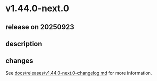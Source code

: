 # v1.44.0-next.0

## release on 20250923
## description
## changes
See <a href="https://github.com/backstage/backstage/blob/master/docs/releases/v1.44.0-next.0-changelog.md">docs/releases/v1.44.0-next.0-changelog.md</a> for more information.

